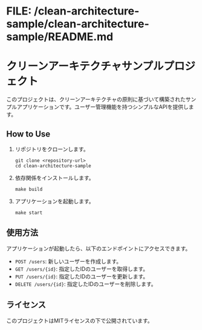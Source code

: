 # FILE: /clean-architecture-sample/clean-architecture-sample/README.md

# クリーンアーキテクチャサンプルプロジェクト

このプロジェクトは、クリーンアーキテクチャの原則に基づいて構築されたサンプルアプリケーションです。ユーザー管理機能を持つシンプルなAPIを提供します。

## How to Use

1. リポジトリをクローンします。
   ```
   git clone <repository-url>
   cd clean-architecture-sample
   ```

2. 依存関係をインストールします。
   ```
   make build
   ```

3. アプリケーションを起動します。
   ```
   make start
   ```

## 使用方法

アプリケーションが起動したら、以下のエンドポイントにアクセスできます。

- `POST /users`: 新しいユーザーを作成します。
- `GET /users/{id}`: 指定したIDのユーザーを取得します。
- `PUT /users/{id}`: 指定したIDのユーザーを更新します。
- `DELETE /users/{id}`: 指定したIDのユーザーを削除します。

## ライセンス

このプロジェクトはMITライセンスの下で公開されています。